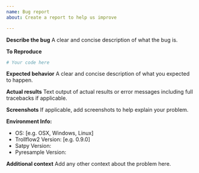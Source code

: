```yaml
---
name: Bug report
about: Create a report to help us improve

---
```


**Describe the bug**
A clear and concise description of what the bug is.

**To Reproduce**

```python
# Your code here

```

**Expected behavior**
A clear and concise description of what you expected to happen.

**Actual results**
Text output of actual results or error messages including full tracebacks if applicable.
<!-- Use `from satpy.utils import debug_on; debug_on()` to turn on all DEBUG log messages -->

**Screenshots**
If applicable, add screenshots to help explain your problem.

**Environment Info:**
 - OS: [e.g. OSX, Windows, Linux]
 - Trollflow2 Version: [e.g. 0.9.0]
 - Satpy Version:
 - Pyresample Version:

**Additional context**
Add any other context about the problem here.
